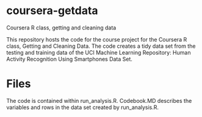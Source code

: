# coursera-getdata
Coursera R class, getting and cleaning data

This repository hosts the code for the course project for the Coursera R class, Getting and Cleaning Data. The code creates a tidy data set from the testing and training data of the UCI Machine Learning Repository: Human Activity Recognition Using Smartphones Data Set.

# Files
The code is contained within run_analysis.R. Codebook.MD describes the variables and rows in the data set created by run_analysis.R.
